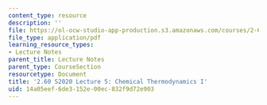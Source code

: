 ```yaml
---
content_type: resource
description: ''
file: https://ol-ocw-studio-app-production.s3.amazonaws.com/courses/2-60j-fundamentals-of-advanced-energy-conversion-spring-2020/14a05eef6de3152e00ec832f9d72e903_MIT2_60s20_lec5.pdf
file_type: application/pdf
learning_resource_types:
- Lecture Notes
parent_title: Lecture Notes
parent_type: CourseSection
resourcetype: Document
title: '2.60 S2020 Lecture 5: Chemical Thermodynamics I'
uid: 14a05eef-6de3-152e-00ec-832f9d72e903
---
```

